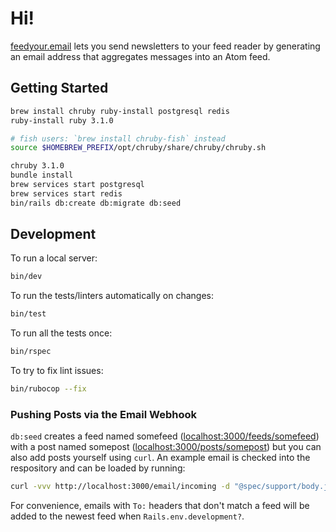 # Hi!

[feedyour.email](https://feedyour.email) lets you send newsletters to your feed reader by generating an email address that aggregates messages into an Atom feed.

## Getting Started

``` sh
brew install chruby ruby-install postgresql redis
ruby-install ruby 3.1.0

# fish users: `brew install chruby-fish` instead
source $HOMEBREW_PREFIX/opt/chruby/share/chruby/chruby.sh

chruby 3.1.0
bundle install
brew services start postgresql
brew services start redis
bin/rails db:create db:migrate db:seed
```

## Development

To run a local server:

```sh
bin/dev
```

To run the tests/linters automatically on changes:

```sh
bin/test
```

To run all the tests once:

```sh
bin/rspec
```

To try to fix lint issues:

```sh
bin/rubocop --fix
```

### Pushing Posts via the Email Webhook

`db:seed` creates a feed named somefeed ([localhost:3000/feeds/somefeed](http://localhost:3000/feeds/somefeed)) with a post named somepost ([localhost:3000/posts/somepost](http://localhost:3000/posts/somepost)) but you can also add posts yourself using `curl`. An example email is checked into the respository and can be loaded by running:

``` sh
curl -vvv http://localhost:3000/email/incoming -d "@spec/support/body.json" -H "Content-Type: application/json"
```

For convenience, emails with `To:` headers that don't match a feed will be added to the newest feed when `Rails.env.development?`.
